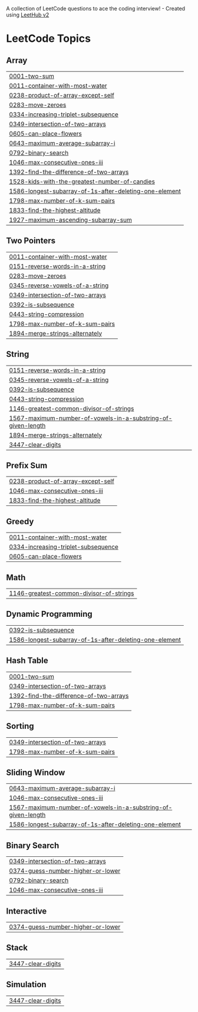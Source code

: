A collection of LeetCode questions to ace the coding interview! - Created using [LeetHub v2](https://github.com/arunbhardwaj/LeetHub-2.0)
<!---LeetCode Topics Start-->
# LeetCode Topics
## Array
|  |
| ------- |
| [0001-two-sum](https://github.com/jonowrenn/LeetHub/tree/master/0001-two-sum) |
| [0011-container-with-most-water](https://github.com/jonowrenn/LeetHub/tree/master/0011-container-with-most-water) |
| [0238-product-of-array-except-self](https://github.com/jonowrenn/LeetHub/tree/master/0238-product-of-array-except-self) |
| [0283-move-zeroes](https://github.com/jonowrenn/LeetHub/tree/master/0283-move-zeroes) |
| [0334-increasing-triplet-subsequence](https://github.com/jonowrenn/LeetHub/tree/master/0334-increasing-triplet-subsequence) |
| [0349-intersection-of-two-arrays](https://github.com/jonowrenn/LeetHub/tree/master/0349-intersection-of-two-arrays) |
| [0605-can-place-flowers](https://github.com/jonowrenn/LeetHub/tree/master/0605-can-place-flowers) |
| [0643-maximum-average-subarray-i](https://github.com/jonowrenn/LeetHub/tree/master/0643-maximum-average-subarray-i) |
| [0792-binary-search](https://github.com/jonowrenn/LeetHub/tree/master/0792-binary-search) |
| [1046-max-consecutive-ones-iii](https://github.com/jonowrenn/LeetHub/tree/master/1046-max-consecutive-ones-iii) |
| [1392-find-the-difference-of-two-arrays](https://github.com/jonowrenn/LeetHub/tree/master/1392-find-the-difference-of-two-arrays) |
| [1528-kids-with-the-greatest-number-of-candies](https://github.com/jonowrenn/LeetHub/tree/master/1528-kids-with-the-greatest-number-of-candies) |
| [1586-longest-subarray-of-1s-after-deleting-one-element](https://github.com/jonowrenn/LeetHub/tree/master/1586-longest-subarray-of-1s-after-deleting-one-element) |
| [1798-max-number-of-k-sum-pairs](https://github.com/jonowrenn/LeetHub/tree/master/1798-max-number-of-k-sum-pairs) |
| [1833-find-the-highest-altitude](https://github.com/jonowrenn/LeetHub/tree/master/1833-find-the-highest-altitude) |
| [1927-maximum-ascending-subarray-sum](https://github.com/jonowrenn/LeetHub/tree/master/1927-maximum-ascending-subarray-sum) |
## Two Pointers
|  |
| ------- |
| [0011-container-with-most-water](https://github.com/jonowrenn/LeetHub/tree/master/0011-container-with-most-water) |
| [0151-reverse-words-in-a-string](https://github.com/jonowrenn/LeetHub/tree/master/0151-reverse-words-in-a-string) |
| [0283-move-zeroes](https://github.com/jonowrenn/LeetHub/tree/master/0283-move-zeroes) |
| [0345-reverse-vowels-of-a-string](https://github.com/jonowrenn/LeetHub/tree/master/0345-reverse-vowels-of-a-string) |
| [0349-intersection-of-two-arrays](https://github.com/jonowrenn/LeetHub/tree/master/0349-intersection-of-two-arrays) |
| [0392-is-subsequence](https://github.com/jonowrenn/LeetHub/tree/master/0392-is-subsequence) |
| [0443-string-compression](https://github.com/jonowrenn/LeetHub/tree/master/0443-string-compression) |
| [1798-max-number-of-k-sum-pairs](https://github.com/jonowrenn/LeetHub/tree/master/1798-max-number-of-k-sum-pairs) |
| [1894-merge-strings-alternately](https://github.com/jonowrenn/LeetHub/tree/master/1894-merge-strings-alternately) |
## String
|  |
| ------- |
| [0151-reverse-words-in-a-string](https://github.com/jonowrenn/LeetHub/tree/master/0151-reverse-words-in-a-string) |
| [0345-reverse-vowels-of-a-string](https://github.com/jonowrenn/LeetHub/tree/master/0345-reverse-vowels-of-a-string) |
| [0392-is-subsequence](https://github.com/jonowrenn/LeetHub/tree/master/0392-is-subsequence) |
| [0443-string-compression](https://github.com/jonowrenn/LeetHub/tree/master/0443-string-compression) |
| [1146-greatest-common-divisor-of-strings](https://github.com/jonowrenn/LeetHub/tree/master/1146-greatest-common-divisor-of-strings) |
| [1567-maximum-number-of-vowels-in-a-substring-of-given-length](https://github.com/jonowrenn/LeetHub/tree/master/1567-maximum-number-of-vowels-in-a-substring-of-given-length) |
| [1894-merge-strings-alternately](https://github.com/jonowrenn/LeetHub/tree/master/1894-merge-strings-alternately) |
| [3447-clear-digits](https://github.com/jonowrenn/LeetHub/tree/master/3447-clear-digits) |
## Prefix Sum
|  |
| ------- |
| [0238-product-of-array-except-self](https://github.com/jonowrenn/LeetHub/tree/master/0238-product-of-array-except-self) |
| [1046-max-consecutive-ones-iii](https://github.com/jonowrenn/LeetHub/tree/master/1046-max-consecutive-ones-iii) |
| [1833-find-the-highest-altitude](https://github.com/jonowrenn/LeetHub/tree/master/1833-find-the-highest-altitude) |
## Greedy
|  |
| ------- |
| [0011-container-with-most-water](https://github.com/jonowrenn/LeetHub/tree/master/0011-container-with-most-water) |
| [0334-increasing-triplet-subsequence](https://github.com/jonowrenn/LeetHub/tree/master/0334-increasing-triplet-subsequence) |
| [0605-can-place-flowers](https://github.com/jonowrenn/LeetHub/tree/master/0605-can-place-flowers) |
## Math
|  |
| ------- |
| [1146-greatest-common-divisor-of-strings](https://github.com/jonowrenn/LeetHub/tree/master/1146-greatest-common-divisor-of-strings) |
## Dynamic Programming
|  |
| ------- |
| [0392-is-subsequence](https://github.com/jonowrenn/LeetHub/tree/master/0392-is-subsequence) |
| [1586-longest-subarray-of-1s-after-deleting-one-element](https://github.com/jonowrenn/LeetHub/tree/master/1586-longest-subarray-of-1s-after-deleting-one-element) |
## Hash Table
|  |
| ------- |
| [0001-two-sum](https://github.com/jonowrenn/LeetHub/tree/master/0001-two-sum) |
| [0349-intersection-of-two-arrays](https://github.com/jonowrenn/LeetHub/tree/master/0349-intersection-of-two-arrays) |
| [1392-find-the-difference-of-two-arrays](https://github.com/jonowrenn/LeetHub/tree/master/1392-find-the-difference-of-two-arrays) |
| [1798-max-number-of-k-sum-pairs](https://github.com/jonowrenn/LeetHub/tree/master/1798-max-number-of-k-sum-pairs) |
## Sorting
|  |
| ------- |
| [0349-intersection-of-two-arrays](https://github.com/jonowrenn/LeetHub/tree/master/0349-intersection-of-two-arrays) |
| [1798-max-number-of-k-sum-pairs](https://github.com/jonowrenn/LeetHub/tree/master/1798-max-number-of-k-sum-pairs) |
## Sliding Window
|  |
| ------- |
| [0643-maximum-average-subarray-i](https://github.com/jonowrenn/LeetHub/tree/master/0643-maximum-average-subarray-i) |
| [1046-max-consecutive-ones-iii](https://github.com/jonowrenn/LeetHub/tree/master/1046-max-consecutive-ones-iii) |
| [1567-maximum-number-of-vowels-in-a-substring-of-given-length](https://github.com/jonowrenn/LeetHub/tree/master/1567-maximum-number-of-vowels-in-a-substring-of-given-length) |
| [1586-longest-subarray-of-1s-after-deleting-one-element](https://github.com/jonowrenn/LeetHub/tree/master/1586-longest-subarray-of-1s-after-deleting-one-element) |
## Binary Search
|  |
| ------- |
| [0349-intersection-of-two-arrays](https://github.com/jonowrenn/LeetHub/tree/master/0349-intersection-of-two-arrays) |
| [0374-guess-number-higher-or-lower](https://github.com/jonowrenn/LeetHub/tree/master/0374-guess-number-higher-or-lower) |
| [0792-binary-search](https://github.com/jonowrenn/LeetHub/tree/master/0792-binary-search) |
| [1046-max-consecutive-ones-iii](https://github.com/jonowrenn/LeetHub/tree/master/1046-max-consecutive-ones-iii) |
## Interactive
|  |
| ------- |
| [0374-guess-number-higher-or-lower](https://github.com/jonowrenn/LeetHub/tree/master/0374-guess-number-higher-or-lower) |
## Stack
|  |
| ------- |
| [3447-clear-digits](https://github.com/jonowrenn/LeetHub/tree/master/3447-clear-digits) |
## Simulation
|  |
| ------- |
| [3447-clear-digits](https://github.com/jonowrenn/LeetHub/tree/master/3447-clear-digits) |
<!---LeetCode Topics End-->
